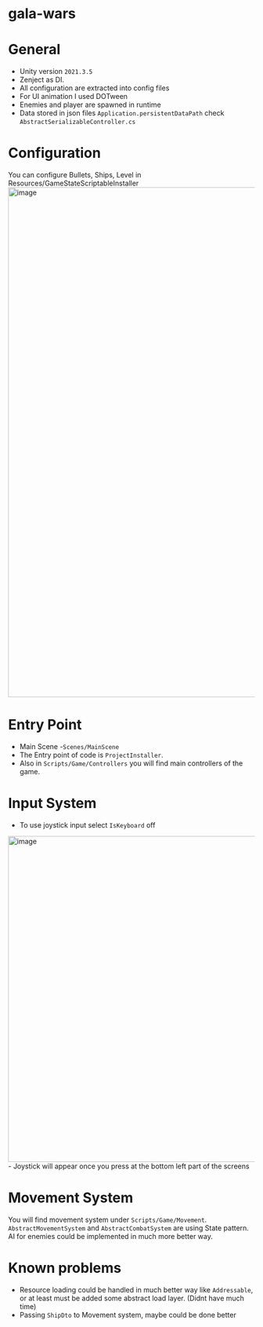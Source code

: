 # gala-wars

# General
- Unity version `2021.3.5`
- Zenject as DI.
- All configuration are extracted into config files
- For UI animation I used DOTween
- Enemies and player are spawned in runtime
- Data stored in json files `Application.persistentDataPath` check `AbstractSerializableController.cs`


# Configuration
You can configure Bullets, Ships, Level in Resources/GameStateScriptableInstaller
<img width="1039" alt="image" src="https://user-images.githubusercontent.com/6231331/178290397-289a7527-463a-4c52-a86a-154b4c5c766a.png">

# Entry Point
- Main Scene -`Scenes/MainScene`
- The Entry point of code is `ProjectInstaller`. 
- Also in `Scripts/Game/Controllers` you will find main controllers of the game.

# Input System
 - To use joystick input select `IsKeyboard` off
 <img width="664" alt="image" src="https://user-images.githubusercontent.com/6231331/178333662-bc976a22-827a-4c7d-bb2d-ec9126c6da80.png">
- Joystick will appear once you press at the bottom left part of the screens

# Movement System 
You will find movement system under `Scripts/Game/Movement`. `AbstractMovementSystem` and `AbstractCombatSystem` are using State pattern. AI for enemies could be implemented in much more better way.


# Known problems
- Resource loading could be handled in much better way like `Addressable`, or at least must be added some abstract load layer. (Didnt have much time)
- Passing `ShipDto` to Movement system, maybe could be done better



